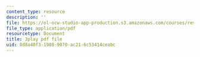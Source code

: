 ```yaml
---
content_type: resource
description: ''
file: https://ol-ocw-studio-app-production.s3.amazonaws.com/courses/res-6-012-introduction-to-probability-spring-2018/8d8a40f319889070ac216c53414ceabc_iBqEF1cB7nE.pdf
file_type: application/pdf
resourcetype: Document
title: 3play pdf file
uid: 8d8a40f3-1988-9070-ac21-6c53414ceabc
---
```

